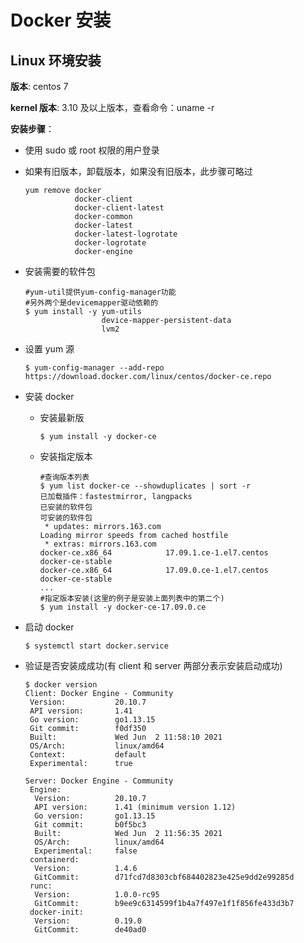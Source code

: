 # Docker 安装

## Linux 环境安装

**版本**: centos 7 

**kernel 版本**: 3.10 及以上版本，查看命令：uname -r

**安装步骤**：

+ 使用 sudo 或 root 权限的用户登录

+ 如果有旧版本，卸载版本，如果没有旧版本，此步骤可略过

  ```
  yum remove docker
             docker-client
             docker-client-latest
             docker-common
             docker-latest
             docker-latest-logrotate
             docker-logrotate
             docker-engine                      
  ```

+ 安装需要的软件包

  ```
  #yum-util提供yum-config-manager功能
  #另外两个是devicemapper驱动依赖的
  $ yum install -y yum-utils 
                   device-mapper-persistent-data 
                   lvm2
  
  ```

+ 设置 yum 源

  ```
  $ yum-config-manager --add-repo https://download.docker.com/linux/centos/docker-ce.repo
  ```

+ 安装 docker

  + 安装最新版

    ```
    $ yum install -y docker-ce
    ```

  + 安装指定版本

    ```
    #查询版本列表
    $ yum list docker-ce --showduplicates | sort -r
    已加载插件：fastestmirror, langpacks
    已安装的软件包
    可安装的软件包
     * updates: mirrors.163.com
    Loading mirror speeds from cached hostfile
     * extras: mirrors.163.com
    docker-ce.x86_64            17.09.1.ce-1.el7.centos            docker-ce-stable
    docker-ce.x86_64            17.09.0.ce-1.el7.centos            docker-ce-stable
    ...
    #指定版本安装(这里的例子是安装上面列表中的第二个)
    $ yum install -y docker-ce-17.09.0.ce
    
    ```

+ 启动 docker

  ```
  $ systemctl start docker.service
  ```

+ 验证是否安装成成功(有 client 和 server 两部分表示安装启动成功)

  ```
  $ docker version
  Client: Docker Engine - Community
   Version:           20.10.7
   API version:       1.41
   Go version:        go1.13.15
   Git commit:        f0df350
   Built:             Wed Jun  2 11:58:10 2021
   OS/Arch:           linux/amd64
   Context:           default
   Experimental:      true
  
  Server: Docker Engine - Community
   Engine:
    Version:          20.10.7
    API version:      1.41 (minimum version 1.12)
    Go version:       go1.13.15
    Git commit:       b0f5bc3
    Built:            Wed Jun  2 11:56:35 2021
    OS/Arch:          linux/amd64
    Experimental:     false
   containerd:
    Version:          1.4.6
    GitCommit:        d71fcd7d8303cbf684402823e425e9dd2e99285d
   runc:
    Version:          1.0.0-rc95
    GitCommit:        b9ee9c6314599f1b4a7f497e1f1f856fe433d3b7
   docker-init:
    Version:          0.19.0
    GitCommit:        de40ad0
  ```

  

